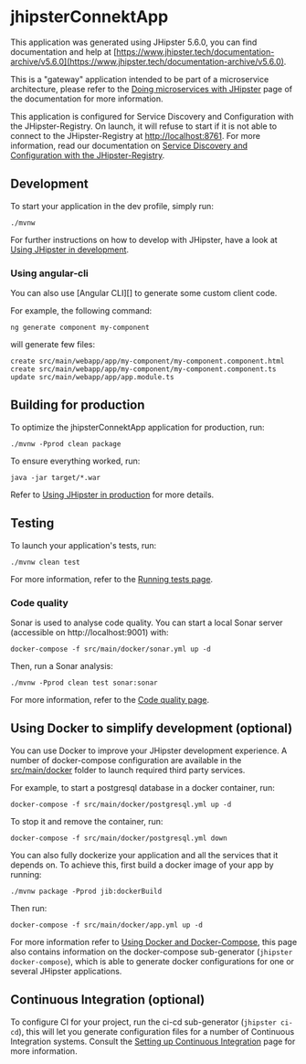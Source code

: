 # jhipsterConnektApp
This application was generated using JHipster 5.6.0, you can find documentation and help at [https://www.jhipster.tech/documentation-archive/v5.6.0](https://www.jhipster.tech/documentation-archive/v5.6.0).

This is a "gateway" application intended to be part of a microservice architecture, please refer to the [Doing microservices with JHipster][] page of the documentation for more information.

This application is configured for Service Discovery and Configuration with the JHipster-Registry. On launch, it will refuse to start if it is not able to connect to the JHipster-Registry at [http://localhost:8761](http://localhost:8761). For more information, read our documentation on [Service Discovery and Configuration with the JHipster-Registry][].

## Development

To start your application in the dev profile, simply run:

    ./mvnw


For further instructions on how to develop with JHipster, have a look at [Using JHipster in development][].

### Using angular-cli

You can also use [Angular CLI][] to generate some custom client code.

For example, the following command:

    ng generate component my-component

will generate few files:

    create src/main/webapp/app/my-component/my-component.component.html
    create src/main/webapp/app/my-component/my-component.component.ts
    update src/main/webapp/app/app.module.ts


## Building for production

To optimize the jhipsterConnektApp application for production, run:

    ./mvnw -Pprod clean package

To ensure everything worked, run:

    java -jar target/*.war


Refer to [Using JHipster in production][] for more details.

## Testing

To launch your application's tests, run:

    ./mvnw clean test

For more information, refer to the [Running tests page][].

### Code quality

Sonar is used to analyse code quality. You can start a local Sonar server (accessible on http://localhost:9001) with:

```
docker-compose -f src/main/docker/sonar.yml up -d
```

Then, run a Sonar analysis:

```
./mvnw -Pprod clean test sonar:sonar
```

For more information, refer to the [Code quality page][].

## Using Docker to simplify development (optional)

You can use Docker to improve your JHipster development experience. A number of docker-compose configuration are available in the [src/main/docker](src/main/docker) folder to launch required third party services.

For example, to start a postgresql database in a docker container, run:

    docker-compose -f src/main/docker/postgresql.yml up -d

To stop it and remove the container, run:

    docker-compose -f src/main/docker/postgresql.yml down

You can also fully dockerize your application and all the services that it depends on.
To achieve this, first build a docker image of your app by running:

    ./mvnw package -Pprod jib:dockerBuild

Then run:

    docker-compose -f src/main/docker/app.yml up -d

For more information refer to [Using Docker and Docker-Compose][], this page also contains information on the docker-compose sub-generator (`jhipster docker-compose`), which is able to generate docker configurations for one or several JHipster applications.

## Continuous Integration (optional)

To configure CI for your project, run the ci-cd sub-generator (`jhipster ci-cd`), this will let you generate configuration files for a number of Continuous Integration systems. Consult the [Setting up Continuous Integration][] page for more information.

[JHipster Homepage and latest documentation]: https://www.jhipster.tech
[JHipster 5.6.0 archive]: https://www.jhipster.tech/documentation-archive/v5.6.0
[Doing microservices with JHipster]: https://www.jhipster.tech/documentation-archive/v5.6.0/microservices-architecture/
[Using JHipster in development]: https://www.jhipster.tech/documentation-archive/v5.6.0/development/
[Service Discovery and Configuration with the JHipster-Registry]: https://www.jhipster.tech/documentation-archive/v5.6.0/microservices-architecture/#jhipster-registry
[Using Docker and Docker-Compose]: https://www.jhipster.tech/documentation-archive/v5.6.0/docker-compose
[Using JHipster in production]: https://www.jhipster.tech/documentation-archive/v5.6.0/production/
[Running tests page]: https://www.jhipster.tech/documentation-archive/v5.6.0/running-tests/
[Code quality page]: https://www.jhipster.tech/documentation-archive/v5.6.0/code-quality/
[Setting up Continuous Integration]: https://www.jhipster.tech/documentation-archive/v5.6.0/setting-up-ci/


